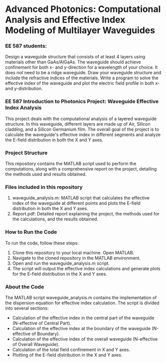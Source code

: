 # Advanced Photonics: Computational Analysis and Effective Index Modeling of Multilayer Waveguides

### EE 587 students:
Design a waveguide structure that consists of at least 4 layers using materials other than GaAs/AlGaAs. The waveguide should achieve confinement for both x- and y-direction for a wavelength of your choice. It does not need to be a ridge waveguide. Draw your waveguide structure and include the refractive indices of the materials. Write a program to solve the effective index of the waveguide and plot the electric field profile in both x- and y-distribution.


### EE 587 Introduction to Photonics Project: Waveguide Effective Index Analysis
This project deals with the computational analysis of a layered waveguide structure. In this waveguide, different layers are made up of Air, Silicon cladding, and a Silicon Germanium film. The overall goal of the project is to calculate the waveguide's effective index in different segments and analyze the E-field distribution in both the X and Y axes.

### Project Structure
This repository contains the MATLAB script used to perform the computations, along with a comprehensive report on the project, detailing the methods used and results obtained.

### Files included in this repository
1. waveguide_analysis.m: MATLAB script that calculates the effective index of the waveguide at different points and plots the E-field distribution in both the X and Y axes.
2. Report.pdf: Detailed report explaining the project, the methods used for the calculations, and the results obtained.


### How to Run the Code
To run the code, follow these steps:

1. Clone this repository to your local machine.
Open MATLAB.
2. Navigate to the cloned repository in the MATLAB environment.
3. Open and run the waveguide_analysis.m script.
4. The script will output the effective index calculations and generate plots for the E-field distribution in the X and Y axes.

### About the Code
The MATLAB script waveguide_analysis.m contains the implementation of the dispersion equation for effective index calculation. The script is divided into several sections:

*  Calculation of the effective index in the central part of the waveguide (N-effective of Central Part).
*  Calculation of the effective index at the boundary of the waveguide (N-effective of Boundary).
*  Calculation of the effective index of the overall waveguide (N-effective of Overall Waveguide).
*  Calculation of the total field confinement in X and Y axes.
*  Plotting of the E-field distribution in the X and Y axes.
